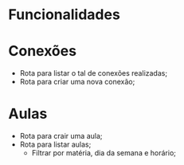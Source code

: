 # Funcionalidades 

# Conexões

- Rota para listar o tal de conexões realizadas;
- Rota para criar uma nova conexão;

# Aulas
- Rota para crair uma aula;
- Rota para listar aulas;
  - Filtrar por matéria, dia da semana e horário;